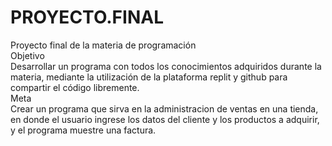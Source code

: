 # PROYECTO.FINAL
Proyecto final de la materia de programación<br>
Objetivo<br>
Desarrollar un programa con todos los conocimientos adquiridos durante la materia, mediante la utilización de la plataforma replit y github para compartir el código libremente.<br>
Meta<br>
Crear un programa que sirva en la administracion de ventas en una tienda, en donde el usuario ingrese los datos del cliente y los productos a adquirir, y el programa muestre una factura.<br>
